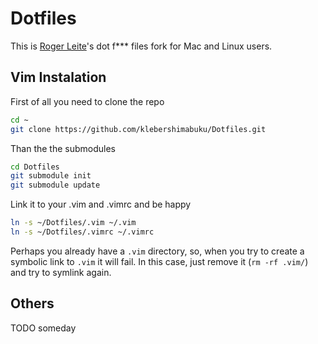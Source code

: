 # Dotfiles

This is [Roger Leite](https://github.com/rogerleite)'s dot f*** files fork for Mac and Linux users.

## Vim Instalation

First of all you need to clone the repo
```sh
cd ~
git clone https://github.com/klebershimabuku/Dotfiles.git
```

Than the the submodules
```sh
cd Dotfiles
git submodule init
git submodule update
```
Link it to your .vim and .vimrc and be happy
```sh
ln -s ~/Dotfiles/.vim ~/.vim
ln -s ~/Dotfiles/.vimrc ~/.vimrc
```

Perhaps you already have a `.vim` directory, so, when you try to create a symbolic link to `.vim` it will fail. In this case, just remove it (`rm -rf .vim/`) and try to symlink again.

## Others

TODO someday
